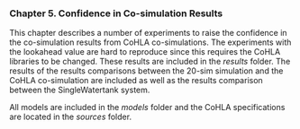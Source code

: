 ### Chapter 5. Confidence in Co-simulation Results

This chapter describes a number of experiments to raise the confidence in the co-simulation results from CoHLA co-simulations.
The experiments with the lookahead value are hard to reproduce since this requires the CoHLA libraries to be changed.
These results are included in the *results* folder.
The results of the results comparisons between the 20-sim simulation and the CoHLA co-simulation are included as well as the results comparison between the SingleWatertank system.

All models are included in the *models* folder and the CoHLA specifications are located in the *sources* folder.
